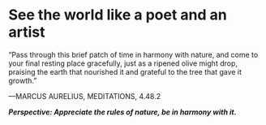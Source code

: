 # See the world like a poet and an artist


“Pass through this brief patch of time in harmony with nature, and come to your final resting place gracefully, just as a ripened olive might drop, praising the earth that nourished it and grateful to the tree that gave it growth.”

—MARCUS AURELIUS, MEDITATIONS, 4.48.2


***Perspective: Appreciate the rules of nature, be in harmony with it.***